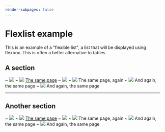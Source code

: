 ```yaml
---
render-subpages: false
...
```


# Flexlist example

This is an example of a "flexible list", a list that will be displayed
using flexbox. This is often a better alternative to tables.

## A section

~ [![](assets/img1.jpg)](subpage.md) [](subpage.md)
~ [![](assets/img1.jpg)](subpage.md) [The same page](subpage.md)
~ [![](assets/img1.jpg)](subpage.md)
~ [![](assets/img1.jpg)](subpage.md) The same page, again
~ [![](assets/img1.jpg)](subpage.md) And again, the same page
~ [![](assets/img1.jpg)](subpage.md) And again, the same page

---

## Another section

~ [![](assets/img1.jpg)](subpage.md) [](subpage.md)
~ [![](assets/img1.jpg)](subpage.md) [The same page](subpage.md)
~ [![](assets/img1.jpg)](subpage.md)
~ [![](assets/img1.jpg)](subpage.md) The same page, again
~ [![](assets/img1.jpg)](subpage.md) And again, the same page
~ [![](assets/img1.jpg)](subpage.md) And again, the same page
